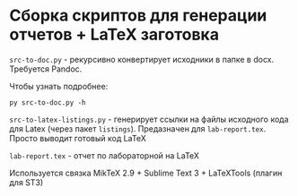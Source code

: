 # Сборка скриптов для генерации отчетов + LaTeX заготовка

`src-to-doc.py` - рекурсивно конвертирует исходники в папке в docx. Требуется Pandoc.

Чтобы узнать подробнее:
```
py src-to-doc.py -h
```

`src-to-latex-listings.py` - генерирует ссылки на файлы исходного кода для Latex (через  пакет `listings`). Предазначен для `lab-report.tex`. Просто выводит готовый код LaTeX


`lab-report.tex` - отчет по лабораторной на LaTeX

Используется связка MikTeX 2.9 + Sublime Text 3 + LaTeXTools (плагин для ST3)